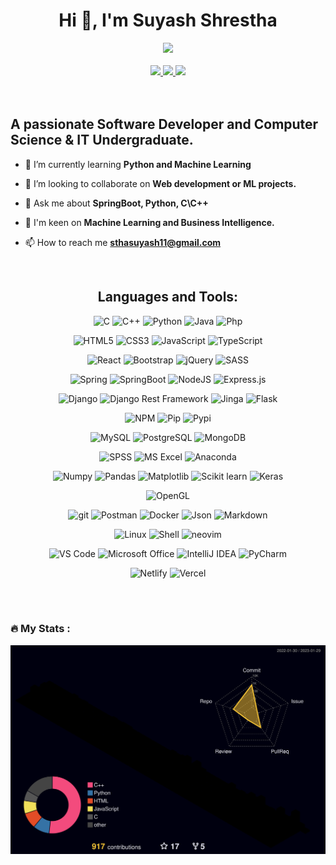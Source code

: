 <h1 align="center">Hi 👋, I'm Suyash Shrestha</h1>

<!-- GIF -->
<div id="header" align="center">
  <img src="https://media.giphy.com/media/M9gbBd9nbDrOTu1Mqx/giphy.gif" width="100"/>
</div>
<br/>

<!-- Connect links -->
<div align="center">
  <a href="https://linkedin.com/in/sthsuyash" target="blank">
    <img
      src="https://img.shields.io/badge/linkedin-%230077B5.svg?style=for-the-badge&logo=linkedin&logoColor=white"
    />
  </a>
  <a href="https://dev.to/sthsuyash" target="blank">
    <img
      src="https://img.shields.io/badge/dev.to-0A0A0A?style=for-the-badge&logo=dev.to&logoColor=white"
    />
  </a>
  <a href="https://www.kaggle.com/sthsuyash" target="blank">
    <img
      src="https://img.shields.io/badge/Kaggle-035a7d?style=for-the-badge&logo=kaggle&logoColor=white"
  /></a>
</div>
<br/>

<!-- profile views -->
<div align="center">
  <img src="https://komarev.com/ghpvc/?username=sthsuyash&style=flat-square&color=blue" alt=""/>
</div>

<!-- About me section -->
## A passionate Software Developer and Computer Science & IT Undergraduate.

- 🌱 I’m currently learning **Python and Machine Learning**

- 👯 I’m looking to collaborate on **Web development or ML projects.**

- 💬 Ask me about **SpringBoot, Python, C\C++**

- 🤖 I'm keen on **Machine Learning and Business Intelligence.**

- 📫 How to reach me **sthasuyash11@gmail.com**
<br/>

<!-- Languages and Tools section -->
<h2 align="center">Languages and Tools:</h2>

<!-- Software development Languages section -->
<p align="center">
  <img
    src="https://img.shields.io/badge/C-FF6347.svg?style=for-the-badge&amp;logo=c&amp;logoColor=white"
    alt="C"
  />
  <img
    src="https://img.shields.io/badge/C++-%2300599C.svg?style=for-the-badge&amp;logo=c%2B%2B&amp;logoColor=white"
    alt="C++"
  />
  <img
    src="https://img.shields.io/badge/python-3670A0?style=for-the-badge&amp;logo=python&amp;logoColor=ffdd54"
    alt="Python"
  />
  <img
    src="https://img.shields.io/badge/Java-ED8B00?style=for-the-badge&logo=java&logoColor=white"
    alt="Java"
  />
  <img
    src="https://img.shields.io/badge/PHP-777BB4?style=for-the-badge&logo=php&logoColor=white"
    alt="Php"
  />
  <!-- <img
        src="https://img.shields.io/badge/c%23-%23239120.svg?style=for-the-badge&logo=c-sharp&logoColor=white"
        alt="C#"
      /> -->
</p>

<!-- Web development section -->
<p align="center">
  <img
    src="https://img.shields.io/badge/html5-%23E34F26.svg?style=for-the-badge&amp;logo=html5&amp;logoColor=white"
    alt="HTML5"
  />
  <img
    src="https://img.shields.io/badge/css3-%231572B6.svg?style=for-the-badge&amp;logo=css3&amp;logoColor=white"
    alt="CSS3"
  />
  <img
    src="https://img.shields.io/badge/javascript-%23323330.svg?style=for-the-badge&amp;logo=javascript&amp;logoColor=%23F7DF1E"
    alt="JavaScript"
  />
  <img
    src="https://img.shields.io/badge/typescript-%23007ACC.svg?style=for-the-badge&amp;logo=typescript&amp;logoColor=white"
    alt="TypeScript"
  />
</p>

<!-- frontend framworks section -->
<p align="center">
  <img
    src="https://img.shields.io/badge/reactjs-%2320232a.svg?style=for-the-badge&amp;logo=react&amp;logoColor=%2361DAFB"
    alt="React"
  />
  <img
    src="https://img.shields.io/badge/Bootstrap-563D7C?style=for-the-badge&logo=bootstrap&logoColor=white"
    alt="Bootstrap"
  />
  <img
    src="https://img.shields.io/badge/jQuery-0769AD?style=for-the-badge&logo=jquery&logoColor=white"
    alt="jQuery"
  />
  <img
    src="https://img.shields.io/badge/Sass-CC6699?style=for-the-badge&logo=sass&logoColor=white"
    alt="SASS"
  />
</p>

<!-- backend frameworks section -->
<p align="center">
  <img
    src="https://img.shields.io/badge/Spring-6DB33F?style=for-the-badge&logo=spring&logoColor=white"
    alt="Spring"
  />
  <img
    src="https://img.shields.io/badge/springboot-6DA55F?style=for-the-badge&amp;logo=springboot&amp;logoColor=white"
    alt="SpringBoot"
  />
  <img
    src="https://img.shields.io/badge/node.js-6DA55?style=for-the-badge&amp;logo=node.js&amp;logoColor=white"
    alt="NodeJS"
  />
  <img
    src="https://img.shields.io/badge/express.js-%23404d59.svg?style=for-the-badge&amp;logo=express&amp;logoColor=%2361DAFB"
    alt="Express.js"
  />
  <!-- <img
        src="https://img.shields.io/badge/.NET-5C2D91?style=for-the-badge&logo=.net&logoColor=white"
        alt=".NET"
      /> -->
</p>

<!-- python backend section -->
<p align="center">
  <img
    src="https://img.shields.io/badge/django-%23092E20.svg?style=for-the-badge&amp;logo=django&amp;logoColor=white"
    alt="Django"
  />
  <img
    src="https://img.shields.io/badge/DJANGO-REST-ff1709?style=for-the-badge&logo=django&logoColor=white&color=ff1709&labelColor=gray"
    alt="Django Rest Framework"
  />
  <img
    src="https://img.shields.io/badge/jinja-white.svg?style=for-the-badge&logo=jinja&logoColor=black"
    alt="Jinga"
  />
  <img
    src="https://img.shields.io/badge/Flask-000000?style=for-the-badge&logo=flask&logoColor=white"
    alt="Flask"
  />
</p>

<!-- package manager section -->
<p align="center">
  <img
    src="https://img.shields.io/badge/npm-CB3837?style=for-the-badge&logo=npm&logoColor=white"
    alt="NPM"
  />
  <!-- <img
        src="https://img.shields.io/badge/yarn-2C8EBB?style=for-the-badge&logo=yarn&logoColor=white"
        alt="Yarn"
      /> -->
  <img
    src="https://img.shields.io/badge/pip-000000?style=for-the-badge&logo=pip&logoColor=white"
    alt="Pip"
  />
  <img
    src="https://img.shields.io/badge/pypi-000000?style=for-the-badge&logo=pypi&logoColor=white"
    alt="Pypi"
  />
</p>

<!-- database section -->
<p align="center">
  <img
    src="https://img.shields.io/badge/MySQL-005C84?style=for-the-badge&logo=mysql&logoColor=white"
    alt="MySQL"
  />
  <img
    src="https://img.shields.io/badge/PostgreSQL-316192?style=for-the-badge&logo=postgresql&logoColor=white"
    alt="PostgreSQL"
  />
  <img
    src="https://img.shields.io/badge/MongoDB-4EA94B?style=for-the-badge&logo=mongodb&logoColor=white"
    alt="MongoDB"
  />
</p>

<!-- AI/ML tools -->
<p align="center">
  <img
    src="https://img.shields.io/badge/spss-276DC3?style=for-the-badge&logo=spss&logoColor=white"
    alt="SPSS"
  />
  <img
    src="https://img.shields.io/badge/MS_Excel-217346?style=for-the-badge&logo=microsoft-excel&logoColor=white"
    alt="MS Excel"
  />
  <img
    src="https://img.shields.io/badge/Anaconda-%2344A833.svg?style=for-the-badge&logo=anaconda&logoColor=white"
    alt="Anaconda"
  />
  <!-- <img
        src="	https://img.shields.io/badge/R-276DC3?style=for-the-badge&logo=r&logoColor=white"
        alt="R"
      />
    -->
</p>

<p align="center">
  <img
    src="https://img.shields.io/badge/numpy-%23013243.svg?style=for-the-badge&logo=numpy&logoColor=white"
    alt="Numpy"
  />
  <img
    src="https://img.shields.io/badge/pandas-%23150458.svg?style=for-the-badge&logo=pandas&logoColor=white"
    alt="Pandas"
  />
  <img
    src="https://img.shields.io/badge/Matplotlib-%23ffffff.svg?style=for-the-badge&logo=Matplotlib&logoColor=black"
    alt="Matplotlib"
  />
  <img
    src="https://img.shields.io/badge/scikit--learn-%23F7931E.svg?style=for-the-badge&logo=scikit-learn&logoColor=white"
    alt="Scikit learn"
  />
  <img
    src="https://img.shields.io/badge/Keras-%23D00000.svg?style=for-the-badge&logo=Keras&logoColor=white"
    alt="Keras"
  />

  <!-- <img
        src="https://img.shields.io/badge/TensorFlow-FF6F00?style=for-the-badge&logo=tensorflow&logoColor=white"
        alt="TensorFlow"
      />
      <img
        src="https://img.shields.io/badge/PyTorch-%23EE4C2C.svg?style=for-the-badge&logo=PyTorch&logoColor=white"
        alt="PyTorch"
      /> -->
</p>

<!-- analytics section -->

<!-- <p align="center">
      <img
        src="https://img.shields.io/badge/Google%20Analytics-E37400?style=for-the-badge&logo=google%20analytics&logoColor=white"
        alt="Google analytics"
      />
      <img
        src="https://img.shields.io/badge/Tableau-E97627?style=for-the-badge&logo=tableau&logoColor=white"
        alt="Tableau"
      />
      <img
        src="https://img.shields.io/badge/power_bi-F2C811?style=for-the-badge&logo=powerbi&logoColor=black"
        alt="PowerBI"
      />
    </p> -->

<!-- openGL section -->
<p align="center">
  <img
    src="https://img.shields.io/badge/OpenGL-FFFFFF?style=for-the-badge&logo=opengl&logoColor=black"
    alt="OpenGL"
  />
</p>

<!-- extra section -->
<p align="center">
  <img
    src="https://img.shields.io/badge/GIT-E44C30?style=for-the-badge&logo=git&logoColor=white"
    alt="git"
  />
  <img
    src="https://img.shields.io/badge/Postman-FF6C37?style=for-the-badge&logo=postman&logoColor=white"
    alt="Postman"
  />
  <img
    src="https://img.shields.io/badge/docker-%230db7ed.svg?style=for-the-badge&logo=docker&logoColor=white"
    alt="Docker"
  />
  <img
    src="https://img.shields.io/badge/Json-darkgreen?style=for-the-badge&amp;logo=JSON"
    alt="Json"
  />
  <img
    src="https://img.shields.io/badge/markdown-%23000000.svg?style=for-the-badge&amp;logo=markdown&amp;logoColor=white"
    alt="Markdown"
  />
</p>

<!-- section -->
<p align="center">
  <img
    src="https://img.shields.io/badge/Linux-FCC624?style=for-the-badge&logo=linux&logoColor=black"
    alt="Linux"
  />
  <img
    src="https://img.shields.io/badge/Shell_Script-121011?style=for-the-badge&logo=gnu-bash&logoColor=white"
    alt="Shell"
  />
  <img
    src="https://img.shields.io/badge/NeoVim-%2357A143.svg?&style=for-the-badge&logo=neovim&logoColor=white"
    alt="neovim"
  />
</p>

<!-- tools section -->
<p align="center">
  <img
    src="https://img.shields.io/badge/VS%20Code-0078d7.svg?style=for-the-badge&amp;logo=visual-studio-code&amp;logoColor=white"
    alt="VS Code"
  />
  <img
    src="https://img.shields.io/badge/Microsoft_Office-D83B01?style=for-the-badge&logo=microsoft-office&logoColor=white"
    alt="Microsoft Office"
  />
  <img
    src="https://img.shields.io/badge/IntelliJ%20IDEA-E67976.svg?style=for-the-badge&amp;logo=intellij-idea&amp;logoColor=white"
    alt="IntelliJ IDEA"
  />
  <img
    src="https://img.shields.io/badge/pycharm-143?style=for-the-badge&logo=pycharm&logoColor=black&color=black&labelColor=green"
    alt="PyCharm"
  />
</p>

<!-- hosting/SaaS  -->
<p align="center">
  <img
    src="https://img.shields.io/badge/Netlify-00C7B7?style=for-the-badge&logo=netlify&logoColor=white"
    alt="Netlify"
  />
  <img
    src="https://img.shields.io/badge/vercel-%23000000.svg?style=for-the-badge&logo=vercel&logoColor=white"
    alt="Vercel"
  />
  <!-- <img
        src="https://img.shields.io/badge/firebase-%23039BE5.svg?style=for-the-badge&logo=firebase"
        alt="FireBase"
      /> -->
  <!-- <img
        src="https://img.shields.io/badge/Heroku-430098?style=for-the-badge&logo=heroku&logoColor=white"
        alt="Heroku"
      />
      <img
        src="https://img.shields.io/badge/Google%20Cloud-4285F4?style=for-the-badge&logo=google-cloud&logoColor=white"
        alt="Google Cloud"
      />
      <img
        src="https://img.shields.io/badge/Amazon%20AWS-232F3E?style=for-the-badge&logo=amazon-aws&logoColor=white"
        alt="Amazon AWS"
      /> -->
</p>
<!-- end of lang and tools -->
<br />
<br />
<!-- ![Snake animation](https://github.com/sthsuyash/sthsuyash/blob/main/ASSETS/snake.svg) -->

### :fire: My Stats :

<!-- [![Top Langs](https://github-readme-stats.vercel.app/api/top-langs/?username=sthsuyash&layout=compact&theme=vision-friendly-dark)] (https://github.com/anuraghazra/github-readme-stats)&nbsp;&nbsp;&nbsp;<img src="https://github-readme-stats.vercel.app/api?username=sthsuyash&show_icons=true&theme=codeSTACKr" alt="Suyash Shrestha" /> -->

<p align="center">
  <img
    src="https://github.com/sthsuyash/sthsuyash/blob/main/profile-3d-contrib/profile-night-rainbow.svg"
    alt="Github Stats Summary"
  />
</p>

<!-- <p><img align="center" src="https://github-readme-streak-stats.herokuapp.com/?user=sthsuyash&theme=dark&background=000000)" alt="sthsuyash" /></p> -->
